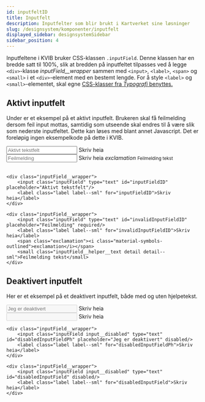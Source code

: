 ```yaml
---
id: inputfeltID
title: Inputfelt
description: Inputfelter som blir brukt i Kartverket sine løsninger
slug: /designsystem/komponenter/inputfelt
displayed_sidebar: designsystemSidebar
sidebar_position: 4
---
```


Inputfeltene i KVIB bruker CSS-klassen <code>.inputField</code>. Denne klassen har en bredde satt til 100%, slik at bredden på inputfeltet tilpasses ved å legge <code><div\></code>-klasse _inputField__wrapper_ sammen med <code><input\></code>, <code><label\></code>, <code><span\></code> og <code><small\></code> i et <code><div\></code>-element med en bestemt lengde.
For å style <code><label\></code> og <code><small\></code>-elementet, skal egne [CSS-klasser fra _Typografi_ benyttes.](../designTokens/typography.mdx#label)

## Aktivt inputfelt

Under er et eksempel på et aktivt inputfelt. Brukeren skal få feilmelding dersom feil input mottas, samtidig som utseende skal endres til å være slik som nederste inputfeltet.
Dette kan løses med blant annet Javascript. Det er foreløpig ingen eksempelkode på dette i KVIB.

<div class="inputField__wrapper">
    <input class="inputField" type="text" id="inputFieldID" placeholder="Aktivt tekstfelt"/>
    <label class="label label--sml" for="inputFieldID">Skriv heia</label>
</div>

<div class="inputField__wrapper">
    <input class="inputField" type="text" id="invalidInputFieldID" placeholder="Feilmelding" required/>
    <label class="label label--sml" for="invalidInputFieldID">Skriv heia</label>
    <span class="exclamation"><i class="material-symbols-outlined">exclamation</i></span>
    <small class="inputField__helper__text detail detail--sml">Feilmelding tekst</small>
</div>

<br/>

```markup
<div class="inputField__wrapper">
    <input class="inputField" type="text" id="inputFieldID" placeholder="Aktivt tekstfelt"/>
    <label class="label label--sml" for="inputFieldID">Skriv heia</label>
</div>

<div class="inputField__wrapper">
    <input class="inputField" type="text" id="invalidInputFieldID" placeholder="Feilmelding" required/>
    <label class="label label--sml" for="invalidInputFieldID">Skriv heia</label>
    <span class="exclamation"><i class="material-symbols-outlined">exclamation</i></span>
    <small class="inputField__helper__text detail detail--sml">Feilmelding tekst</small>
</div>
```

## Deaktivert inputfelt

Her er et eksempel på et deaktivert inputfelt, både med og uten hjelpetekst.


<div class="inputField__wrapper">
    <input class="inputField input__disabled" type="text" id="disabledInputFieldPh" placeholder="Jeg er deaktivert" disabled/>
    <label class="label label--sml" for="disabledInputFieldPh">Skriv heia</label>
</div>

<div class="inputField__wrapper">
    <input class="inputField input__disabled" type="text" id="disabledInputField" disabled/>
    <label class="label label--sml" for="disabledInputField">Skriv heia</label>
</div>

```markup
<div class="inputField__wrapper">
    <input class="inputField input__disabled" type="text" id="disabledInputFieldPh" placeholder="Jeg er deaktivert" disabled/>
    <label class="label label--sml" for="disabledInputFieldPh">Skriv heia</label>
</div>

<div class="inputField__wrapper">
    <input class="inputField input__disabled" type="text" id="disabledInputField" disabled/>
    <label class="label label--sml" for="disabledInputField">Skriv heia</label>
</div>
```




